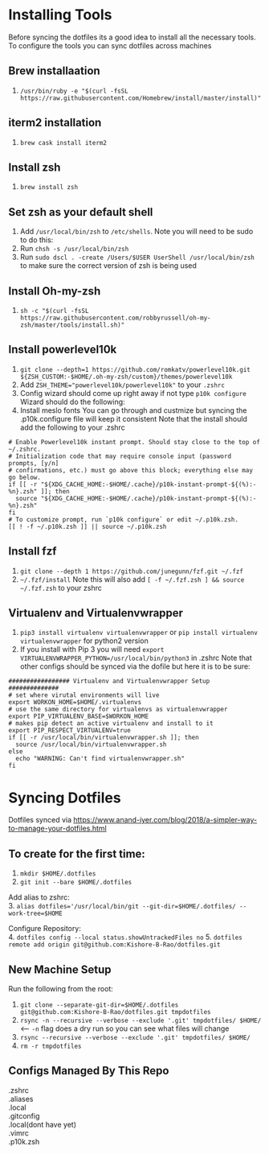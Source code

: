 # Installing Tools
Before syncing the dotfiles its a good idea to install all the necessary tools. To configure the tools you can sync dotfiles across machines

## Brew installaation
1. `/usr/bin/ruby -e "$(curl -fsSL https://raw.githubusercontent.com/Homebrew/install/master/install)"`

## iterm2 installation
1. `brew cask install iterm2`

## Install zsh
1. `brew install zsh`

## Set zsh as your default shell
1. Add `/usr/local/bin/zsh` to `/etc/shells`. Note you will need to be sudo to do this:
2. Run `chsh -s /usr/local/bin/zsh`
3. Run `sudo dscl . -create /Users/$USER UserShell /usr/local/bin/zsh` to make sure the correct version of zsh is being used

## Install Oh-my-zsh
1. `sh -c "$(curl -fsSL https://raw.githubusercontent.com/robbyrussell/oh-my-zsh/master/tools/install.sh)"`

## Install powerlevel10k
1. `git clone --depth=1 https://github.com/romkatv/powerlevel10k.git ${ZSH_CUSTOM:-$HOME/.oh-my-zsh/custom}/themes/powerlevel10k`
2. Add `ZSH_THEME="powerlevel10k/powerlevel10k"` to your `.zshrc`
3. Config wizard should come up right away if not type `p10k configure`
  Wizard should do the following:
  1. Install meslo fonts 
  You can go through and custmize but syncing the .p10k.configure file will keep it consistent
  Note that the install should add the following to your .zshrc
  ```
  # Enable Powerlevel10k instant prompt. Should stay close to the top of ~/.zshrc.
  # Initialization code that may require console input (password prompts, [y/n]
  # confirmations, etc.) must go above this block; everything else may go below.
  if [[ -r "${XDG_CACHE_HOME:-$HOME/.cache}/p10k-instant-prompt-${(%):-%n}.zsh" ]]; then
    source "${XDG_CACHE_HOME:-$HOME/.cache}/p10k-instant-prompt-${(%):-%n}.zsh"
  fi
  # To customize prompt, run `p10k configure` or edit ~/.p10k.zsh.
  [[ ! -f ~/.p10k.zsh ]] || source ~/.p10k.zsh
  ```

## Install fzf
1. `git clone --depth 1 https://github.com/junegunn/fzf.git ~/.fzf`
2. `~/.fzf/install`
Note this will also add  `[ -f ~/.fzf.zsh ] && source ~/.fzf.zsh` to your zshrc

## Virtualenv and Virtualenvwrapper
1. `pip3 install virtualenv virtualenvwrapper` or `pip install virtualenv virtualenvwrapper` for python2 version
2. If you install with Pip 3 you will need `export VIRTUALENVWRAPPER_PYTHON=/usr/local/bin/python3` in .zshrc
Note that other configs should be synced via the dofile but here it is to be sure:

```
################# Virtualenv and Virtualenvwrapper Setup ##############
# set where virutal environments will live
export WORKON_HOME=$HOME/.virtualenvs
# use the same directory for virtualenvs as virtualenvwrapper
export PIP_VIRTUALENV_BASE=$WORKON_HOME
# makes pip detect an active virtualenv and install to it
export PIP_RESPECT_VIRTUALENV=true
if [[ -r /usr/local/bin/virtualenvwrapper.sh ]]; then
  source /usr/local/bin/virtualenvwrapper.sh
else
  echo "WARNING: Can't find virtualenvwrapper.sh"
fi

```


# Syncing Dotfiles
Dotfiles synced via https://www.anand-iyer.com/blog/2018/a-simpler-way-to-manage-your-dotfiles.html

## To create for the first time:

1. `mkdir $HOME/.dotfiles`
2. `git init --bare $HOME/.dotfiles`

Add alias to zshrc: <br/>
3. `alias dotfiles='/usr/local/bin/git --git-dir=$HOME/.dotfiles/ --work-tree=$HOME`

Configure Repository: <br/>
4. `dotfiles config --local status.showUntrackedFiles no`
5. `dotfiles remote add origin git@github.com:Kishore-B-Rao/dotfiles.git`

## New Machine Setup

Run the following from the root: <br/>
1. `git clone --separate-git-dir=$HOME/.dotfiles git@github.com:Kishore-B-Rao/dotfiles.git tmpdotfiles`
2. `rsync -n --recursive --verbose --exclude '.git' tmpdotfiles/ $HOME/` <-- `-n` flag does a dry run so you can see what files will change
3. `rsync --recursive --verbose --exclude '.git' tmpdotfiles/ $HOME/`
4. `rm -r tmpdotfiles`

## Configs Managed By This Repo
.zshrc <br/>
.aliases <br/>
.local <br/>
.gitconfig <br/>
.local(dont have yet)<br/>
.vimrc <br/>
.p10k.zsh <br/>